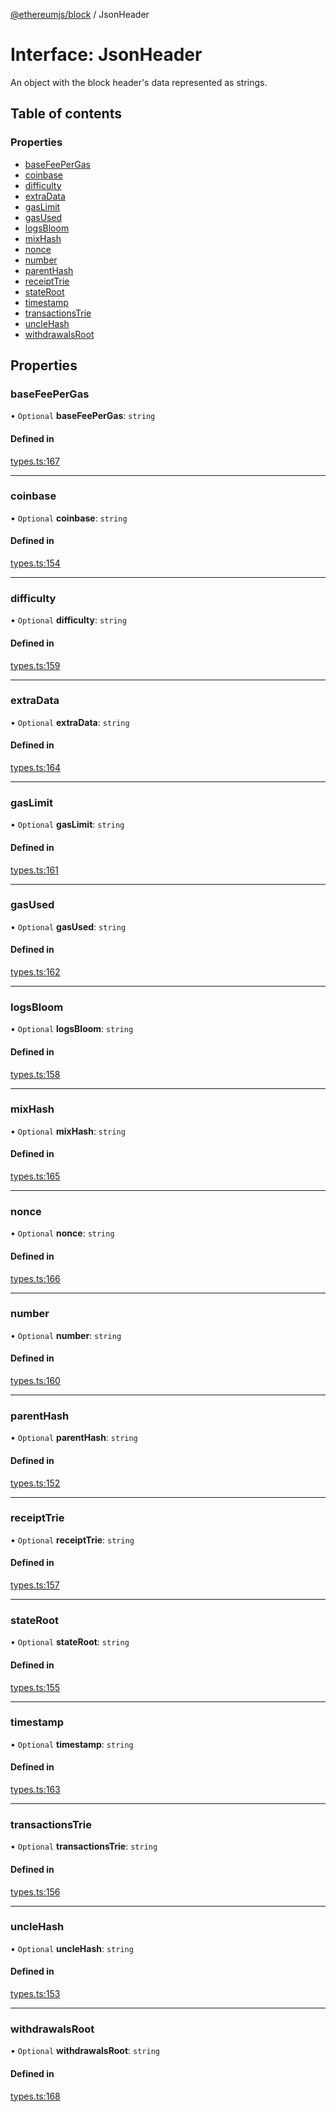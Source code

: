 [@ethereumjs/block](../README.md) / JsonHeader

# Interface: JsonHeader

An object with the block header's data represented as strings.

## Table of contents

### Properties

- [baseFeePerGas](JsonHeader.md#basefeepergas)
- [coinbase](JsonHeader.md#coinbase)
- [difficulty](JsonHeader.md#difficulty)
- [extraData](JsonHeader.md#extradata)
- [gasLimit](JsonHeader.md#gaslimit)
- [gasUsed](JsonHeader.md#gasused)
- [logsBloom](JsonHeader.md#logsbloom)
- [mixHash](JsonHeader.md#mixhash)
- [nonce](JsonHeader.md#nonce)
- [number](JsonHeader.md#number)
- [parentHash](JsonHeader.md#parenthash)
- [receiptTrie](JsonHeader.md#receipttrie)
- [stateRoot](JsonHeader.md#stateroot)
- [timestamp](JsonHeader.md#timestamp)
- [transactionsTrie](JsonHeader.md#transactionstrie)
- [uncleHash](JsonHeader.md#unclehash)
- [withdrawalsRoot](JsonHeader.md#withdrawalsroot)

## Properties

### baseFeePerGas

• `Optional` **baseFeePerGas**: `string`

#### Defined in

[types.ts:167](https://github.com/ethereumjs/ethereumjs-monorepo/blob/master/packages/block/src/types.ts#L167)

___

### coinbase

• `Optional` **coinbase**: `string`

#### Defined in

[types.ts:154](https://github.com/ethereumjs/ethereumjs-monorepo/blob/master/packages/block/src/types.ts#L154)

___

### difficulty

• `Optional` **difficulty**: `string`

#### Defined in

[types.ts:159](https://github.com/ethereumjs/ethereumjs-monorepo/blob/master/packages/block/src/types.ts#L159)

___

### extraData

• `Optional` **extraData**: `string`

#### Defined in

[types.ts:164](https://github.com/ethereumjs/ethereumjs-monorepo/blob/master/packages/block/src/types.ts#L164)

___

### gasLimit

• `Optional` **gasLimit**: `string`

#### Defined in

[types.ts:161](https://github.com/ethereumjs/ethereumjs-monorepo/blob/master/packages/block/src/types.ts#L161)

___

### gasUsed

• `Optional` **gasUsed**: `string`

#### Defined in

[types.ts:162](https://github.com/ethereumjs/ethereumjs-monorepo/blob/master/packages/block/src/types.ts#L162)

___

### logsBloom

• `Optional` **logsBloom**: `string`

#### Defined in

[types.ts:158](https://github.com/ethereumjs/ethereumjs-monorepo/blob/master/packages/block/src/types.ts#L158)

___

### mixHash

• `Optional` **mixHash**: `string`

#### Defined in

[types.ts:165](https://github.com/ethereumjs/ethereumjs-monorepo/blob/master/packages/block/src/types.ts#L165)

___

### nonce

• `Optional` **nonce**: `string`

#### Defined in

[types.ts:166](https://github.com/ethereumjs/ethereumjs-monorepo/blob/master/packages/block/src/types.ts#L166)

___

### number

• `Optional` **number**: `string`

#### Defined in

[types.ts:160](https://github.com/ethereumjs/ethereumjs-monorepo/blob/master/packages/block/src/types.ts#L160)

___

### parentHash

• `Optional` **parentHash**: `string`

#### Defined in

[types.ts:152](https://github.com/ethereumjs/ethereumjs-monorepo/blob/master/packages/block/src/types.ts#L152)

___

### receiptTrie

• `Optional` **receiptTrie**: `string`

#### Defined in

[types.ts:157](https://github.com/ethereumjs/ethereumjs-monorepo/blob/master/packages/block/src/types.ts#L157)

___

### stateRoot

• `Optional` **stateRoot**: `string`

#### Defined in

[types.ts:155](https://github.com/ethereumjs/ethereumjs-monorepo/blob/master/packages/block/src/types.ts#L155)

___

### timestamp

• `Optional` **timestamp**: `string`

#### Defined in

[types.ts:163](https://github.com/ethereumjs/ethereumjs-monorepo/blob/master/packages/block/src/types.ts#L163)

___

### transactionsTrie

• `Optional` **transactionsTrie**: `string`

#### Defined in

[types.ts:156](https://github.com/ethereumjs/ethereumjs-monorepo/blob/master/packages/block/src/types.ts#L156)

___

### uncleHash

• `Optional` **uncleHash**: `string`

#### Defined in

[types.ts:153](https://github.com/ethereumjs/ethereumjs-monorepo/blob/master/packages/block/src/types.ts#L153)

___

### withdrawalsRoot

• `Optional` **withdrawalsRoot**: `string`

#### Defined in

[types.ts:168](https://github.com/ethereumjs/ethereumjs-monorepo/blob/master/packages/block/src/types.ts#L168)
